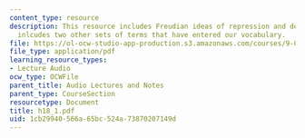 ```yaml
---
content_type: resource
description: This resource includes Freudian ideas of repression and defense. It also
  inlcudes two other sets of terms that have entered our vocabulary.
file: https://ol-ocw-studio-app-production.s3.amazonaws.com/courses/9-00-introduction-to-psychology-fall-2004/1cb29940566a65bc524a73870207149d_h18_1.pdf
file_type: application/pdf
learning_resource_types:
- Lecture Audio
ocw_type: OCWFile
parent_title: Audio Lectures and Notes
parent_type: CourseSection
resourcetype: Document
title: h18_1.pdf
uid: 1cb29940-566a-65bc-524a-73870207149d
---
```

